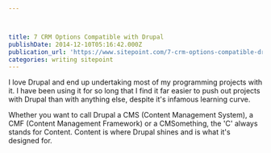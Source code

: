 ```yaml
---



title: 7 CRM Options Compatible with Drupal
publishDate: 2014-12-10T05:16:42.000Z
publication_url: 'https://www.sitepoint.com/7-crm-options-compatible-drupal/'
categories: writing sitepoint
---
```


I love Drupal and end up undertaking most of my programming projects with it. I have been using it for so long that I find it far easier to push out projects with Drupal than with anything else, despite it's infamous learning curve.

Whether you want to call Drupal a CMS (Content Management System), a CMF (Content Management Framework) or a CMSomething, the 'C' always stands for Content. Content is where Drupal shines and is what it's designed for.
